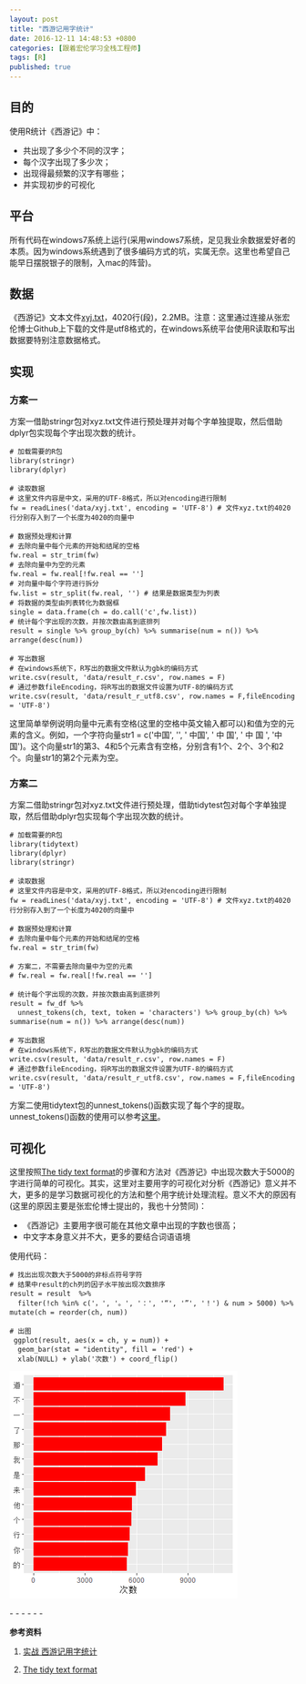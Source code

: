 ```yaml
---
layout: post
title: "西游记用字统计"
date: 2016-12-11 14:48:53 +0800
categories: [跟着宏伦学习全栈工程师]
tags: [R]
published: true
---
```


## 目的

使用R统计《西游记》中：

* 共出现了多少个不同的汉字；
* 每个汉字出现了多少次；
* 出现得最频繁的汉字有哪些；
* 并实现初步的可视化

##  平台

所有代码在windows7系统上运行(采用windows7系统，足见我业余数据爱好者的本质。因为windows系统遇到了很多编码方式的坑，实属无奈。这里也希望自己能早日摆脱银子的限制，入mac的阵营)。

## 数据

《西游记》文本文件[xyj.txt](https://github.com/Honlan/fullstack-data-engineer/blob/master/data/xyj.txt)，4020行(段)，2.2MB。注意：这里通过连接从张宏伦博士Github上下载的文件是utf8格式的，在windows系统平台使用R读取和写出数据要特别注意数据格式。

## 实现

### 方案一

方案一借助stringr包对xyz.txt文件进行预处理并对每个字单独提取，然后借助dplyr包实现每个字出现次数的统计。

```
# 加载需要的R包
library(stringr)
library(dplyr)

# 读取数据
# 这里文件内容是中文，采用的UTF-8格式，所以对encoding进行限制
fw = readLines('data/xyj.txt', encoding = 'UTF-8') # 文件xyz.txt的4020行分别存入到了一个长度为4020的向量中

# 数据预处理和计算
# 去除向量中每个元素的开始和结尾的空格
fw.real = str_trim(fw)
# 去除向量中为空的元素
fw.real = fw.real[!fw.real == '']
# 对向量中每个字符进行拆分
fw.list = str_split(fw.real, '') # 结果是数据类型为列表
# 将数据的类型由列表转化为数据框
single = data.frame(ch = do.call('c',fw.list))
# 统计每个字出现的次数，并按次数由高到底排列
result = single %>% group_by(ch) %>% summarise(num = n()) %>% arrange(desc(num))

# 写出数据
# 在windows系统下，R写出的数据文件默认为gbk的编码方式
write.csv(result, 'data/result_r.csv', row.names = F)
# 通过参数fileEncoding，将R写出的数据文件设置为UTF-8的编码方式
write.csv(result, 'data/result_r_utf8.csv', row.names = F,fileEncoding = 'UTF-8')

```

这里简单举例说明向量中元素有空格(这里的空格中英文输入都可以)和值为空的元素的含义。例如，一个字符向量str1 = c('中国', '', ' 中国', ' 中 国', ' 中 国 ', '中 国')。这个向量str1的第3、4和5个元素含有空格，分别含有1个、2个、3个和2个。向量str1的第2个元素为空。

### 方案二

方案二借助stringr包对xyz.txt文件进行预处理，借助tidytest包对每个字单独提取，然后借助dplyr包实现每个字出现次数的统计。

```
# 加载需要的R包
library(tidytext)
library(dplyr)
library(stringr)

# 读取数据
# 这里文件内容是中文，采用的UTF-8格式，所以对encoding进行限制
fw = readLines('data/xyj.txt', encoding = 'UTF-8') # 文件xyz.txt的4020行分别存入到了一个长度为4020的向量中

# 数据预处理和计算
# 去除向量中每个元素的开始和结尾的空格
fw.real = str_trim(fw)

# 方案二，不需要去除向量中为空的元素
# fw.real = fw.real[!fw.real == '']

# 统计每个字出现的次数，并按次数由高到底排列
result = fw_df %>%
  unnest_tokens(ch, text, token = 'characters') %>% group_by(ch) %>% summarise(num = n()) %>% arrange(desc(num))

# 写出数据
# 在windows系统下，R写出的数据文件默认为gbk的编码方式
write.csv(result, 'data/result_r.csv', row.names = F)
# 通过参数fileEncoding，将R写出的数据文件设置为UTF-8的编码方式
write.csv(result, 'data/result_r_utf8.csv', row.names = F,fileEncoding = 'UTF-8')
```

方案二使用tidytext包的unnest_tokens()函数实现了每个字的提取。unnest_tokens()函数的使用可以参考[这里](http://tidytextmining.com/tidytext.html)。

## 可视化

这里按照[The tidy text format](http://tidytextmining.com/tidytext.html)的步骤和方法对《西游记》中出现次数大于5000的字进行简单的可视化。其实，这里对主要用字的可视化对分析《西游记》意义并不大，更多的是学习数据可视化的方法和整个用字统计处理流程。意义不大的原因有(这里的原因主要是张宏伦博士提出的，我也十分赞同)：

* 《西游记》主要用字很可能在其他文章中出现的字数也很高；
* 中文字本身意义并不大，更多的要结合词语语境

使用代码：

```
# 找出出现次数大于5000的非标点符号字符
# 结果中result的ch列的因子水平按出现次数排序
result = result  %>%
  filter(!ch %in% c('，', '。', '：', '“', '”', '！') & num > 5000) %>% mutate(ch = reorder(ch, num))

# 出图
 ggplot(result, aes(x = ch, y = num)) +
  geom_bar(stat = "identity", fill = 'red') +
  xlab(NULL) + ylab('次数') + coord_flip()
```



![《西游记》主要字的使用次数](\images\xiyouji.png)

\- - - - - -

**参考资料**

1. [实战 西游记用字统计](http://note.youdao.com/share/?id=2155cf875395e84d92ef80baeae7c3c0&type=notebook#/WEB1698bd01c81e44217f2ffad1f7a3fd83)

2. [The tidy text format](http://tidytextmining.com/tidytext.html)

   ​